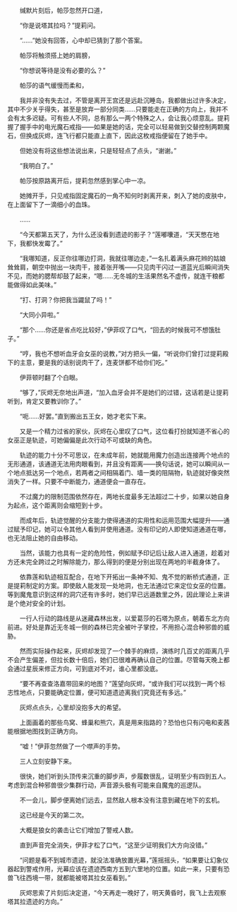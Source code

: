 　　缄默片刻后，帕莎忽然开口道，

　　“你是说塔其拉吗？”提莉问。

　　“……”她没有回答，心中却已猜到了那个答案。

　　帕莎将触须搭上她的肩膀，

　　“你想说等待是没有必要的么？”

　　帕莎的语气缓慢而柔和，

　　我并非没有失去过，不管是离开王宫还是远赴沉睡岛，我都做出过许多决定，其中不少关乎得失，甚至是放弃一部分同类……只要能走在正确的方向上，我并不会有太多迟疑。可有些人不同，总有那么一两个特殊之人，会让我心烦意乱。提莉握了握手中的电光魔石戒指——如果是她的话，完全可以轻易做到交替控制两颗魔石，但换成灰烬，连飞行都只能直上直下，因此这枚戒指便留在了她手中。

　　但她没有将这些想法说出来，只是轻轻点了点头，“谢谢。”

　　“我明白了。”

　　帕莎按原路离开后，提莉忽然感到掌心中一凉。

　　她摊开手，只见戒指固定魔石的一角不知何时剥离开来，刺入了她的皮肤中，在上面留下了一滴细小的血珠。

　　……

　　“今天都第五天了，为什么还没看到遗迹的影子？”莲嘟囔道，“天天憋在地下，我都快发霉了。”

　　“我哪知道，反正你往哪边打洞，我就往哪边走，”一名扎着满头麻花辫的姑娘耸耸肩，朝空中抛出一块肉干，接着张开嘴——只见肉干闪过一道蓝光后瞬间消失不见，而她的腮帮却鼓了起来，“嗯……无冬城的生活果然名不虚传，就连干粮都能做得如此美味。”

　　“打、打洞？你把我当鼹鼠了吗！”

　　“大同小异啦。”

　　“那个……你还是省点吃比较好，”伊菲叹了口气，“回去的时候我可不想饿肚子。”

　　“哼，我也不想听血牙会女巫的说教，”对方把头一偏，“听说你们曾打过提莉殿下的主意，要是我的话别说肉干了，连麦饼都不给你们吃。”

　　伊菲顿时翻了个白眼。

　　“够了，”灰烬无奈地出声道，“加入血牙会并不是她们的过错，这话若是让提莉听到，肯定又要教训你了。”

　　“呃……好罢。”直到搬出五王女，她才老实下来。

　　又是一个精力过省的家伙，灰烬在心里叹了口气，这位看打扮就知道不省心的女巫正是轨迹，可她偏偏是此次行动不可或缺的角色。

　　轨迹的能力十分不可思议，在未成年前，她就能用魔力创造出连接两个地点的无形通道，该通道无法用肉眼看到，并且没有距离——换句话说，她可以瞬间从一个地点抵达另一个地点，若两者之间相隔着门、墙一类的阻隔物，轨迹就好像突然消失了一样。只要不中断能力，通道便会一直存在。

　　不过魔力的限制范围依然存在，两地长度最多无法超过二十步，如果以她自身为起点，这个距离则会缩短到十步。

　　而成年后，轨迹觉醒的分支能力使得通道的实用性和运用范围大幅提升——通过赋予印记，她可以令其他人看到并使用通道。没有印记的人即使知道通道在哪，也无法阻止她的自由移动。

　　当然，该能力也具有一定的危险性，例如赋予印记后让敌人进入通道，趁着对方还未完全跨过之时解除能力，那么得到的便是分别出现在两地的半截身体了。

　　依靠莲和轨迹相互配合，在地下开拓出一条神不知、鬼不觉的断桥式通道，正是提莉制定的方案。即使敌人能发现一处地洞，也无法通过它来定位女巫的位置。等到魔鬼意识到这样的洞穴还有许多时，她们早已远遁数里之外，因此理论上来讲是个绝对安全的计划。

　　一行人行动的路线是从迷藏森林出发，以爱葛莎的石塔为原点，朝着东北方向前进。好处是靠近无冬城一侧的森林已完全被叶子掌控，不用担心混合种邪兽的威胁。

　　然而实际操作起来，灰烬却发现了一个棘手的麻烦，演练时几百丈的距离几乎不会产生偏差，但拉长数十倍后，她们已很难再确认自己的位置。尽管每天晚上都会通过星辰来修正方向，可到底对不对，谁心里都没底。

　　“要不再查查洛嘉带回来的地图？”莲望向灰烬，“或许我们可以找到一两个标志性地点，只要能确定位置，便可知道遗迹离我们究竟还有多远。”

　　灰烬点点头，心里却没抱多大的希望。

　　上面画着的那些鸟窝、蜂巢和熊穴，真是用来指路的？恐怕也只有闪电和麦茜能根据地图找到正确方向。

　　“嘘！”伊菲忽然做了一个噤声的手势。

　　三人立刻安静下来。

　　很快，她们听到头顶传来沉重的脚步声，步履数很乱，证明至少有四到五人。考虑到混合种邪兽很少集群行动，声音源头极有可能来自魔鬼的巡逻队。

　　不一会儿，脚步便离她们远去，显然敌人根本没有注意到藏在地下的玄机。

　　这已经是今天的第二次。

　　大概是狼女的袭击让它们增加了警戒人数。

　　直到声音完全消失，伊菲才松了口气，“这至少证明我们大方向没错。”

　　“问题是看不到城市遗迹，就没法准确放置光幕，”莲摇摇头，“如果要让幻象仪器起到警戒作用，光幕应该在遗迹西南方五到六里地的位置。如此一来，只要有恐兽飞往西境一带，就都能被塔其拉女巫看到。”

　　灰烬思索了片刻后决定道，“今天再走一晚好了，明天黄昏时，我飞上去观察塔其拉遗迹的方向。”
